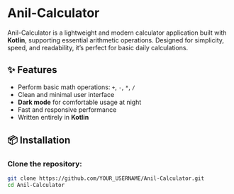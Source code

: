 # Anil-Calculator

Anil-Calculator is a lightweight and modern calculator application built with **Kotlin**, supporting essential arithmetic operations. Designed for simplicity, speed, and readability, it’s perfect for basic daily calculations.

## ✨ Features
- Perform basic math operations: `+`, `-`, `*`, `/`
- Clean and minimal user interface
- **Dark mode** for comfortable usage at night
- Fast and responsive performance
- Written entirely in **Kotlin**

## 📦 Installation

### Clone the repository:
```bash
git clone https://github.com/YOUR_USERNAME/Anil-Calculator.git
cd Anil-Calculator
